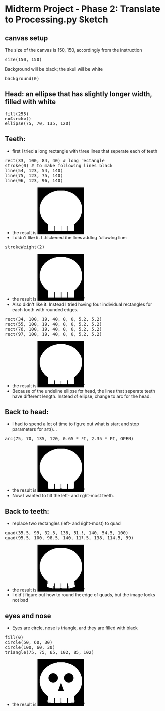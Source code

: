 # Midterm Project - Phase 2: Translate to Processing.py Sketch

## canvas setup
The size of the canvas is 150, 150, accordingly from the instruction
<pre>
size(150, 150)
</pre>
Background will be black; the skull will be white
<pre>
background(0)
</pre>

## Head: an ellipse that has slightly longer width, filled with white
<pre>
fill(255)
noStroke()
ellipse(75, 70, 135, 120)
</pre>

## Teeth:
- first I tried a long rectangle with three lines that seperate each of teeth
<pre>
rect(33, 100, 84, 40) # long rectangle
stroke(0) # to make following lines black
line(54, 123, 54, 140)
line(75, 123, 75, 140)
line(96, 123, 96, 140)
</pre>
- the result is
![alt text](head_and_teeth1.png)
- I didn't like it. I thickened the lines adding following line:
<pre>
strokeWeight(2)
</pre>
- the result is
![alt text](head_and_teeth2.png)'
- Also didn't like it. Instead I tried having four individual rectangles for each tooth with rounded edges.
<pre>
rect(34, 100, 19, 40, 0, 0, 5.2, 5.2)
rect(55, 100, 19, 40, 0, 0, 5.2, 5.2)
rect(76, 100, 19, 40, 0, 0, 5.2, 5.2)
rect(97, 100, 19, 40, 0, 0, 5.2, 5.2)
</pre>
- the result is
![alt text](head_and_teeth3.png)'
- Because of the undeline ellipse for head, the lines that seperate teeth have different length. Instead of ellipse, change to arc for the head.

## Back to head:
- I had to spend a lot of time to figure out what is start and stop parameters for art()...
<pre>
arc(75, 70, 135, 120, 0.65 * PI, 2.35 * PI, OPEN)
</pre>
- the result is
![alt text](head_and_teeth4.png)'
- Now I wanted to tilt the left- and right-most teeth.

## Back to teeth:
- replace two rectangles (left- and right-most) to quad
<pre>
quad(35.5, 99, 32.5, 138, 51.5, 140, 54.5, 100)
quad(95.5, 100, 98.5, 140, 117.5, 138, 114.5, 99)
</pre>
- the result is
![alt text](head_and_teeth5.png)'
- I did't figure out how to round the edge of quads, but the image looks not bad

## eyes and nose
- Eyes are circle, nose is triangle, and they are filled with black
<pre>
fill(0)
circle(50, 60, 30)
circle(100, 60, 30)
triangle(75, 75, 65, 102, 85, 102)
</pre>
- the result is
![alt text](head_and_teeth6.png)'


<pre>

</pre>
